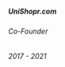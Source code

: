 ---
---
<h5>
UniShopr.com
<a href="https://unishopr.com" target="_blank">
    <i class="fa-solid fa-arrow-up-right-from-square small-icon"></i>
</a></h5>
    
<div class="space-between">
    <h6>Co-Founder</h6>
    <h6>2017 - 2021</h6>
</div>